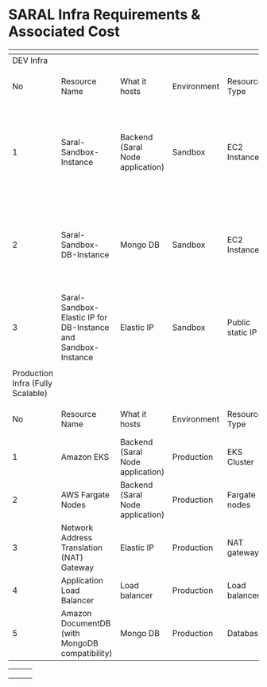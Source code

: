 # SARAL Infra Requirements & Associated Cost

<table data-header-hidden><thead><tr><th width="45"></th><th></th><th></th><th></th><th></th><th></th><th></th><th></th></tr></thead><tbody><tr><td>DEV Infra</td><td></td><td></td><td></td><td></td><td></td><td></td><td></td></tr><tr><td></td><td></td><td></td><td></td><td></td><td></td><td></td><td></td></tr><tr><td>No</td><td>Resource Name</td><td>What it hosts</td><td>Environment</td><td>Resource Type</td><td>Configuration</td><td>Monthly Cost in USD</td><td>Usage Scenario</td></tr><tr><td></td><td></td><td></td><td></td><td></td><td></td><td></td><td></td></tr><tr><td>1</td><td>Saral-Sandbox-Instance</td><td>Backend (Saral Node application)</td><td>Sandbox</td><td>EC2 Instance</td><td>Selected instance:<br>t3a.medium | Family: t3a | <br>2vCPU | 2 GiB Memory<br>Storage GP3: 30GB"</td><td>$20.70</td><td></td></tr><tr><td>2</td><td>Saral-Sandbox-DB-Instance</td><td>Mongo DB</td><td>Sandbox</td><td>EC2 Instance</td><td>Selected instance:<br>t3a.medium | Family: t3a | <br>2vCPU | 2 GiB Memory<br>Storage GP3: 30GB"</td><td>$20.70</td><td></td></tr><tr><td>3</td><td>Saral-Sandbox-Elastic IP for DB-Instance and Sandbox-Instance</td><td>Elastic IP</td><td>Sandbox</td><td>Public static IP</td><td></td><td>$7.20</td><td></td></tr><tr><td></td><td></td><td></td><td></td><td></td><td></td><td></td><td></td></tr><tr><td>Production Infra (Fully Scalable)</td><td></td><td></td><td></td><td></td><td></td><td></td><td></td></tr><tr><td></td><td></td><td></td><td></td><td></td><td></td><td></td><td></td></tr><tr><td>No</td><td>Resource Name</td><td>What it hosts</td><td>Environment</td><td>Resource Type</td><td>Configuration</td><td>Monthly Cost in USD</td><td>Usage Scenario</td></tr><tr><td>1</td><td>Amazon EKS</td><td>Backend (Saral Node application)</td><td>Production</td><td>EKS Cluster</td><td>NA</td><td>$73.00</td><td></td></tr><tr><td>2</td><td>AWS Fargate Nodes</td><td>Backend (Saral Node application)</td><td>Production</td><td>Fargate nodes</td><td>6</td><td>$56.79</td><td></td></tr><tr><td>3</td><td>Network Address Translation (NAT) Gateway</td><td>Elastic IP</td><td>Production</td><td>NAT gateway</td><td>1</td><td>$41.72</td><td></td></tr><tr><td>4</td><td>Application Load Balancer</td><td>Load balancer</td><td>Production</td><td>Load balancer</td><td>1</td><td>$29.13</td><td></td></tr><tr><td>5</td><td>Amazon DocumentDB (with MongoDB compatibility)</td><td>Mongo DB</td><td>Production</td><td>Database</td><td>1</td><td>$235.45</td><td></td></tr></tbody></table>

|   |   |   |
| - | - | - |
|   |   |   |
|   |   |   |
|   |   |   |
